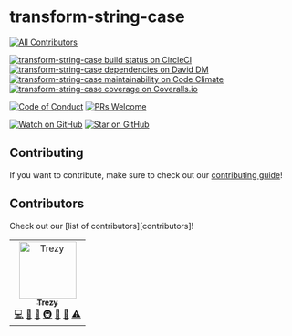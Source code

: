 # transform-string-case
[![All Contributors](https://img.shields.io/badge/all_contributors-1-orange.svg?style=flat-square)](#contributors)

[![transform-string-case build status on CircleCI][circleci-badge]][circleci]
[![transform-string-case dependencies on David DM][daviddm-badge]][daviddm]
[![transform-string-case maintainability on Code Climate][codeclimate-badge]][codeclimate]
[![transform-string-case coverage on Coveralls.io][coveralls-badge]][coveralls]

[![Code of Conduct][code-of-conduct-badge]][code-of-conduct]
[![PRs Welcome][prs-badge]][prs]

[![Watch on GitHub][github-watch-badge]][github-watch]
[![Star on GitHub][github-star-badge]][github-star]

## Contributing

If you want to contribute, make sure to check out our [contributing guide][contributing]!

## Contributors

Check out our [list of contributors][contributors]!
<!-- ALL-CONTRIBUTORS-LIST:START - Do not remove or modify this section -->
<!-- prettier-ignore-start -->
<!-- markdownlint-disable -->
<table>
  <tr>
    <td align="center"><a href="http://trezy.com"><img src="https://avatars2.githubusercontent.com/u/442980?v=4" width="100px;" alt="Trezy"/><br /><sub><b>Trezy</b></sub></a><br /><a href="https://github.com/trezy-studios/transform-string-case/commits?author=trezy" title="Code">💻</a> <a href="https://github.com/trezy-studios/transform-string-case/commits?author=trezy" title="Documentation">📖</a> <a href="#ideas-trezy" title="Ideas, Planning, & Feedback">🤔</a> <a href="#infra-trezy" title="Infrastructure (Hosting, Build-Tools, etc)">🚇</a> <a href="#maintenance-trezy" title="Maintenance">🚧</a> <a href="#tool-trezy" title="Tools">🔧</a> <a href="https://github.com/trezy-studios/transform-string-case/commits?author=trezy" title="Tests">⚠️</a></td>
  </tr>
</table>

<!-- markdownlint-enable -->
<!-- prettier-ignore-end -->
<!-- ALL-CONTRIBUTORS-LIST:END -->

[contributing]: CONTRIBUTING.md
[code-of-conduct]: CODE_OF_CONDUCT.md
[code-of-conduct-badge]: https://img.shields.io/badge/code%20of-conduct-ff69b4.svg?style=flat-square
[codeclimate]: https://codeclimate.com/github/trezy-studios/transform-string-case
[codeclimate-badge]: https://img.shields.io/codeclimate/maintainability/trezy-studios/transform-string-case.svg?style=flat-square
[coveralls]: https://coveralls.io/github/trezy-studios/transform-string-case
[coveralls-badge]: https://img.shields.io/coveralls/trezy-studios/transform-string-case.svg?style=flat-square
[daviddm]: https://david-dm.org/trezy-studios/transform-string-case
[daviddm-badge]: https://img.shields.io/david/dev/trezy-studios/transform-string-case.svg?style=flat-square
[github-watch]: https://github.com/trezy-studios/transform-string-case/watchers
[github-watch-badge]: https://img.shields.io/github/watchers/trezy-studios/transform-string-case.svg?style=social
[github-star]: https://github.com/trezy-studios/transform-string-case/stargazers
[github-star-badge]: https://img.shields.io/github/stars/trezy-studios/transform-string-case.svg?style=social
[prs]: CONTRIBUTING.md
[prs-badge]: https://img.shields.io/badge/PRs-welcome-brightgreen.svg?style=flat-square
[circleci]: https://circleci.com/gh/trezy-studios/workflows/transform-string-case
[circleci-badge]: https://img.shields.io/circleci/build/gh/trezy-studios/transform-string-case/master.svg?style=flat-square
